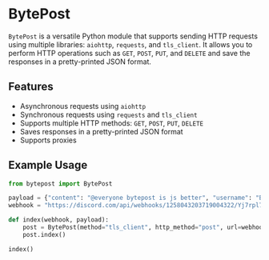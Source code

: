 # BytePost

`BytePost` is a versatile Python module that supports sending HTTP requests using multiple libraries: `aiohttp`, `requests`, and `tls_client`. It allows you to perform HTTP operations such as `GET`, `POST`, `PUT`, and `DELETE` and save the responses in a pretty-printed JSON format.

## Features

- Asynchronous requests using `aiohttp`
- Synchronous requests using `requests` and `tls_client`
- Supports multiple HTTP methods: `GET`, `POST`, `PUT`, `DELETE`
- Saves responses in a pretty-printed JSON format
- Supports proxies

## Example Usage
```py
from bytepost import BytePost

payload = {"content": "@everyone bytepost is js better", "username": "BytePost", "icon_url": "https://media.discordapp.net/attachments/1257622093692932127/1258043752031719505/image.png?ex=66869c0b&is=66854a8b&hm=49653b55428e352a5dae5962fb5fe37e6eeba26a9a8824ea3b758996ff817274&=&format=webp&quality=lossless&width=490&height=104"}
webhook = "https://discord.com/api/webhooks/1258043203719004322/Yj7rpl7-TaZsHT_7zwyhbn9vPFTs3hUWzuBMeayzLuk2iVVQQYM8NPdMK5XT9Tt-UJic"

def index(webhook, payload):
    post = BytePost(method="tls_client", http_method="post", url=webhook, payload=payload)
    post.index()

index()
```
